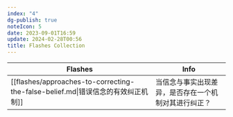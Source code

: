```yaml
---
index: "4"
dg-publish: true
noteIcon: 5
date: 2023-09-01T16:59
update: 2024-02-28T00:56
title: Flashes Collection
---
```


| Flashes                                                               | Info                       |
| --------------------------------------------------------------------- | -------------------------- |
| [[flashes/approaches-to-correcting-the-false-belief.md\|错误信念的有效纠正机制]] | 当信念与事实出现差异，是否存在一个机制对其进行纠正？ |

